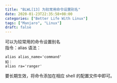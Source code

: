 ```yaml
---
title: "BLWL[13] 为较常用命令设置别名"
date: 2020-01-23T22:35:58+08:00
categories: ["Better Life With Linux"]
tags: ["Manjaro", "Linux"]
draft: false
---
```


可以为较常用的命令设置别名  
指令：alias
语法：  
    
    alias alias_name='command'
    如：
    alias ra='ranger'

要长期生效，将命令添加在相应 shell 的配置文件中即可。  
